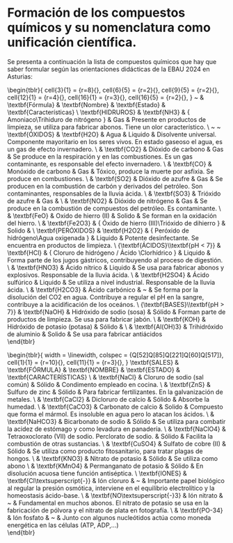 # Formación de los compuestos químicos y su nomenclatura como unificación científica.

Se presenta a continuación la lista de compuestos químicos que hay que
saber formular según las orientaciones didácticas de la EBAU 2024 en
Asturias:

<!-- \documentclass{article}
\usepackage[utf8]{inputenc}
\usepackage{color}
\usepackage{tabularray}

\begin{document} -->

\begin{tblr}{
  cell{3}{1} = {r=8}{},
  cell{6}{5} = {r=2}{},
  cell{9}{5} = {r=2}{},
  cell{12}{1} = {r=4}{},
  cell{16}{1} = {r=3}{},
  cell{16}{5} = {r=2}{},
}
~                                      & \textbf{Fórmula} & \textbf{Nombre}                                       & \textbf{Estado} & \textbf{Características}                                                                                                               \\
\textbf{HIDRUROS}                      & \textbf{NH3}     & {
  Amoniaco\\Trihiduro de nitrógeno
  }              & Gas             & Presente en
  productos de limpieza, se utiliza para fabricar abonos. Tiene un olor característico.                                    \\
~ ~ \textbf{ÓXIDOS}                    & \textbf{H2O}     & Agua                                                  & Liquido         & Disolvente universal. Componente mayoritario en los seres vivos.
  En estado gaseoso el agua, es un gas de efecto invernadero.         \\
                                       & \textbf{CO2}     & Dióxido de carbono                                    & Gas             & Se produce en
  la respiración y en las
  combustiones. Es un gas contaminante, es responsable del
  efecto invernadero.               \\
                                       & \textbf{CO}      & Monóxido de carbono                                   & Gas             & Tóxico, produce
  la muerte por asfixia. Se produce en
  combustiones.                                                                 \\
                                       & \textbf{SO2}     & Dióxido de azufre                                     & Gas             & Se
  producen en la combustión de carbón y derivados del petróleo. Son contaminantes, responsables
  de la lluvia ácida.               \\
                                       & \textbf{SO3}     & Trióxido de
  azufre                                  & Gas             &                                                                                                                                        \\
                                       & \textbf{NO2}     & Dióxido de nitrógeno                                  & Gas             & Se produce
  en la combustión de compuestos del petróleo. Es contaminante.                                                             \\
                                       & \textbf{FeO}     & Oxido de hierro (II)                                  & Solido          & Se forman
  en la oxidación del hierro.                                                                                                \\
                                       & \textbf{Fe2O3}   & {
  Óxido de hierro (III)\\Trióxido de
  dihierro
  } & Solido          &                                                                                                                                        \\
\textbf{PERÓXIDOS}                     & \textbf{H2O2}    & {
  Peróxido de hidrógeno\\Agua
  oxigenada
  }       & Liquido         & Potente
  desinfectante. Se encuentra en productos de limpieza.                                                                        \\
{\textbf{ÁCIDOS}\\\textbf{pH < 7}} & \textbf{HCl}     & {
  Cloruro de hidrógeno / Ácido
  \\Clorhídrico
  }  & Liquido         & Forma parte de los jugos gástricos, contribuyendo al proceso de
  digestión.                                                           \\
                                       & \textbf{HNO3}    & Ácido nítrico                                         & Liquido         & Se usa para fabricar abonos y explosivos. Responsable de la
  lluvia ácida.                                                            \\
                                       & \textbf{H2SO4}   & Ácido
  sulfúrico                                     & Liquido         & Se utiliza a nivel industrial. Responsable de la lluvia
  ácida.                                                                       \\
                                       & \textbf{H2CO3}   & Ácido carbónico                                       & ~               & Se forma por la disolución del CO2
  en
  agua. Contribuye a regular el pH en la sangre, contribuye a la acidificación de los oceános. \\
{\textbf{BASES}\\\textbf{pH > 7}}  & \textbf{NaOH}    & Hidróxido de sodio
  (sosa)                           & Sólido          & Forman parte
  de productos de limpieza. Se usa para fabricar jabón.                                                                   \\
                                       & \textbf{KOH}     & Hidróxido de
  potasio (potasa)                       & Sólido          &                                                                                                                                        \\
                                       & \textbf{Al(OH)3} & Trihidróxido de aluminio                              & Solido          & Se usa para fabricar antiácidos                                                                                                        
\end{tblr}


\begin{tblr}{
  width = \linewidth,
  colspec = {Q[52]Q[85]Q[221]Q[60]Q[517]},
  cell{1}{1} = {r=10}{},
  cell{11}{1} = {r=3}{},
}
\textbf{SALES} & \textbf{FÓRMULA}                & \textbf{NOMBRE}                                        & \textbf{ESTADO} & \textbf{CARACTERÍSTICAS}                                                                                                            \\
               & \textbf{NaCl}                   & Cloruro de sodio
  (sal común)                         & Sólido          & Condimento empleado en cocina.                                                                                                      \\
               & \textbf{ZnS}                    & Sulfuro de
  zinc                                      & Sólido          & Para fabricar fertilizantes. En la galvanización
  de metales.                                                                      \\
               & \textbf{CaCl2}                  & Dicloruro de calcio                                    & Sólido          & Absorbe la humedad.                                                                                                                 \\
               & \textbf{CaCO3}                  & Carbonato de calcio                                    & Solido          & Compuesto que forma el mármol. Es
  insoluble en agua pero lo atacan
  los ácidos.                                                  \\
               & \textbf{NaHCO3}                 & Bicarbonato de sodio                                   & Sólido          & Se utiliza para combatir la acidez de
  estómago y como levadura en panadería.                                                      \\
               & \textbf{NaClO4}                 & Tetraoxoclorato
  (VII) de sodio. Perclorato de sodio. & Sólido          & Facilita la combustión de otras sustancias.                                                                                         \\
               & \textbf{CuSO4}                  & Sulfato de cobre (II)                                  & Sólido          & Se utiliza como producto fitosanitario, para tratar plagas de hongos.                                                               \\
               & \textbf{KNO3}                   & Nitrato de
  potasio                                   & Sólido          & Se utiliza como
  abono                                                                                                             \\
               & \textbf{KMnO4}                  & Permanganato de potasio                                & Sólido          & En disolución acuosa tiene
  función antiséptica.                                                                                   \\
\textbf{IONES} & \textbf{Cl\textsuperscript{-}}  & Ión cloruro                                            & ~               & Importante
  papel biológico al regular la presión osmótica, interviene en el equilibrio electrolítico y la homeostasis ácido-base. \\
               & \textbf{NO\textsuperscript{-}3} & Ión nitrato                                            & ~               & Fundamental en muchos abonos.
  El nitrato de potasio se usa en la fabricación de pólvora y el nitrato
  de plata en fotografía.    \\
               & \textbf{PO-34}                  & Ión fosfato                                            & ~               & Junto con algunos nucleótidos actúa
  como moneda energética en las células (ATP, ADP,...)                                          
\end{tblr}